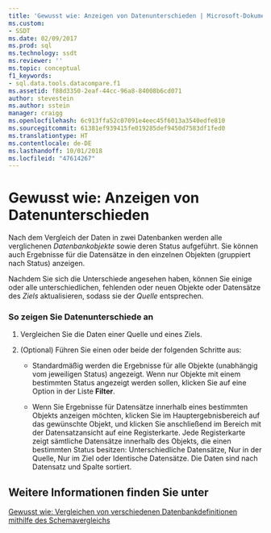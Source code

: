 ```yaml
---
title: 'Gewusst wie: Anzeigen von Datenunterschieden | Microsoft-Dokumentation'
ms.custom:
- SSDT
ms.date: 02/09/2017
ms.prod: sql
ms.technology: ssdt
ms.reviewer: ''
ms.topic: conceptual
f1_keywords:
- sql.data.tools.datacompare.f1
ms.assetid: f88d3350-2eaf-44cc-96a8-84008b6cd071
author: stevestein
ms.author: sstein
manager: craigg
ms.openlocfilehash: 6c913ffa52c07091e4eec45f6013a3540edfe810
ms.sourcegitcommit: 61381ef939415fe019285def9450d7583df1fed0
ms.translationtype: HT
ms.contentlocale: de-DE
ms.lasthandoff: 10/01/2018
ms.locfileid: "47614267"
---
```

# <a name="how-to-view-data-differences"></a>Gewusst wie: Anzeigen von Datenunterschieden
Nach dem Vergleich der Daten in zwei Datenbanken werden alle verglichenen *Datenbankobjekte* sowie deren Status aufgeführt. Sie können auch Ergebnisse für die Datensätze in den einzelnen Objekten (gruppiert nach Status) anzeigen.  
  
Nachdem Sie sich die Unterschiede angesehen haben, können Sie einige oder alle unterschiedlichen, fehlenden oder neuen Objekte oder Datensätze des *Ziels* aktualisieren, sodass sie der *Quelle* entsprechen.  
  
### <a name="to-view-data-differences"></a>So zeigen Sie Datenunterschiede an  
  
1.  Vergleichen Sie die Daten einer Quelle und eines Ziels.  
  
2.  (Optional) Führen Sie einen oder beide der folgenden Schritte aus:  
  
    -   Standardmäßig werden die Ergebnisse für alle Objekte (unabhängig vom jeweiligen Status) angezeigt. Wenn nur Objekte mit einem bestimmten Status angezeigt werden sollen, klicken Sie auf eine Option in der Liste **Filter**.  
  
    -   Wenn Sie Ergebnisse für Datensätze innerhalb eines bestimmten Objekts anzeigen möchten, klicken Sie im Hauptergebnisbereich auf das gewünschte Objekt, und klicken Sie anschließend im Bereich mit der Datensatzansicht auf eine Registerkarte. Jede Registerkarte zeigt sämtliche Datensätze innerhalb des Objekts, die einen bestimmten Status besitzen: Unterschiedliche Datensätze, Nur in der Quelle, Nur im Ziel oder Identische Datensätze. Die Daten sind nach Datensatz und Spalte sortiert.  
  
## <a name="see-also"></a>Weitere Informationen finden Sie unter  
[Gewusst wie: Vergleichen von verschiedenen Datenbankdefinitionen mithilfe des Schemavergleichs](../ssdt/how-to-use-schema-compare-to-compare-different-database-definitions.md)  
  
